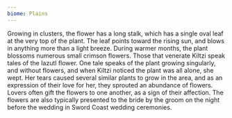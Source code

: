 ```yaml
---
biome: Plains
---
```

Growing in clusters, the flower has a long stalk, which has a single oval leaf at the very top of the plant. The leaf points toward the rising sun, and blows in anything more than a light breeze. During warmer months, the plant blossoms numerous small crimson flowers. Those that venerate Kiltzi speak tales of the Iazutl flower. One tale speaks of the plant growing singularly, and without flowers, and when Kiltzi noticed the plant was all alone, she wept. Her tears caused several similar plants to grow in the area, and as an expression of their love for her, they sprouted an abundance of flowers. Lovers often gift the flowers to one another, as a sign of their affection. The flowers are also typically presented to the bride by the groom on the night before the wedding in Sword Coast wedding ceremonies. 


